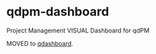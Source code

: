 # qdpm-dashboard
Project Management VISUAL Dashboard for qdPM

MOVED to [qdashboard](https://github.com/asyafrudin/qdashboard "qdashboard").
